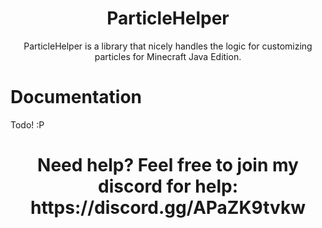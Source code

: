 <h1 style="text-align: center;">ParticleHelper</h1>
<p style="text-align: center;">ParticleHelper is a library that nicely handles the logic for customizing particles for Minecraft Java Edition.</p>

# Documentation

Todo! :P


<h1 style="text-align: center;">Need help? Feel free to join my discord for help: https://discord.gg/APaZK9tvkw</h1> 
